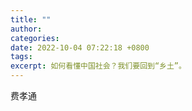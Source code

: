 ```yaml
---
title: ""
author: 
categories: 
date: 2022-10-04 07:22:18 +0800
tags: 
excerpt: 如何看懂中国社会？我们要回到“乡土”。
---
```


费孝通










